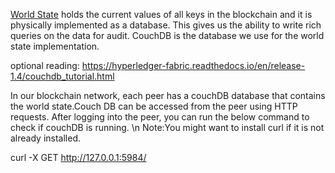 [World State](https://hyperledger-fabric.readthedocs.io/en/release-1.4/ledger/ledger.html#world-state) holds the current values of all keys in the blockchain and it is physically implemented as a database. This gives us the ability to write rich queries on the data for audit. CouchDB is the database we use for the world state implementation.  

optional reading: https://hyperledger-fabric.readthedocs.io/en/release-1.4/couchdb_tutorial.html

In our blockchain network, each peer has a couchDB database that contains the world state.Couch DB can be accessed from the peer using HTTP requests. After logging into the peer, you can run the below command to check if couchDB is running. 
\n Note:You might want to install curl if it is not already installed.

curl -X GET http://127.0.0.1:5984/


